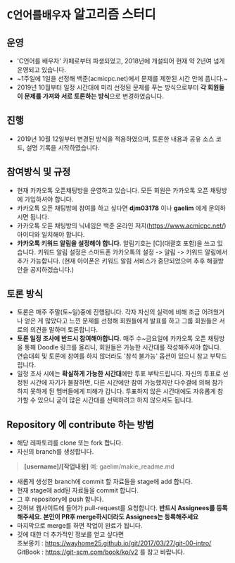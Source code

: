 `C언어를배우자` 알고리즘 스터디
==============

운영
----
- 'C언어를 배우자' 카페로부터 파생되었고, 2018년에 개설되어 현재 약 2년여 넘게 운영되고 있습니다.
- ~1주일에 1일을 선정해 백준(acmicpc.net)에서 문제를 제한된 시간 안에 풉니다.~
- 2019년 10월부터 일정 시간대에 미리 선정된 문제를 푸는 방식으로부터
  **각 회원들이 문제를 가져와 서로 토론하는 방식**으로 변경하였습니다.

진행
----
- 2019년 10월 12일부터 변경된 방식을 적용하였으며, 토론한 내용과 공유 소스 코드, 설명 기록을 시작하였습니다.

참여방식 및 규정
----------------
- 현재 카카오톡 오픈채팅방을 운영하고 있습니다. 모든 회원은 카카오톡 오픈 채팅방에 가입하셔야 합니다. 
- 카카오톡 오픈 채팅방에 참여를 하고 싶다면 **djm03178** 이나 **gaelim** 에게 문의하시면 됩니다.
- 카카오톡 오픈 채팅방의 닉네임은 백준 온라인 저지(https://www.acmicpc.net/) 아이디와 일치해야 합니다.
- **카카오톡 키워드 알림을 설정해야 합니다.**
  알림기호는 [C](대괄호 포함)을 쓰고 있습니다.
	키워드 알림 설정은 스마트폰 카카오톡의 설정 -> 알림 -> 키워드 알림에서 추가 가능합니다.
	(현재 아이폰은 키워드 알림 서비스가 중단되었으며 추후 해결방안을 공지하겠습니다.)

토론 방식
----------------------
- 토론은 매주 주말(토\~일)중에 진행됩니다. 각자 자신의 실력에 비해 조금 어려웠거나 얻은 게 많았다고 느낀 문제를 선정해 회원들에게 발표를 하고 그룹 회원들은 서로의 의견을 말하며 토론합니다.
- **토론 일정 조사에 반드시 참여해야합니다.** 매주 수\~금요일에 카카오톡 오픈 채팅방을 통해 Doodle 링크를 올리니, 회원들은 가능한 시간대를 작성해주셔야 합니다. 연습대회 및 토론에 참여를 하지 않더라도 '참석 불가능' 옵션이 있으니 참고 부탁드립니다.  
- 일정 조사 시에는 **확실하게 가능한 시간대**에만 투표 부탁드립니다. 자신의 투표로 선정된 시간에 자기가 불참하면, 다른 시간에만 참여 가능했지만 다수결에 의해 참가하지 못하게 된 멤버들에게 피해가 갑니다.
  투표하지 않은 시간대에도 자유롭게 참가할 수 있으니 굳이 많은 시간대를 선택하려고 하지 않으셔도 됩니다.

Repository 에 contribute 하는 방법  
---
- 해당 레파토리를 clone 또는 fork 합니다.  
- 자신의 branch를 생성합니다.   
> **[username]/[작업내용]** 예: gaelim/makie_readme.md   
- 새롭게 생성한 branch에 commit 할 자료들을 stage에 add 합니다.  
- 현재 stage에 add된 자료들을 commit 합니다.  
- 그 후 repository에 push 합니다.  
- 깃허브 웹사이트에 들어가 pull-request를 요청합니다. **반드시 Assignees를 등록해주세요. 본인이 PR후 merge하시더라도 Assignees는 등록해주세요**  
- 마지막으로 merge를 하면 작업이 완료가 됩니다.  
- 깃에 대한 더 추가적인 정보를 얻고 싶다면  
초보몽키 : https://wayhome25.github.io/git/2017/03/27/git-00-intro/  
GitBook : https://git-scm.com/book/ko/v2 를 참고 바랍니다.